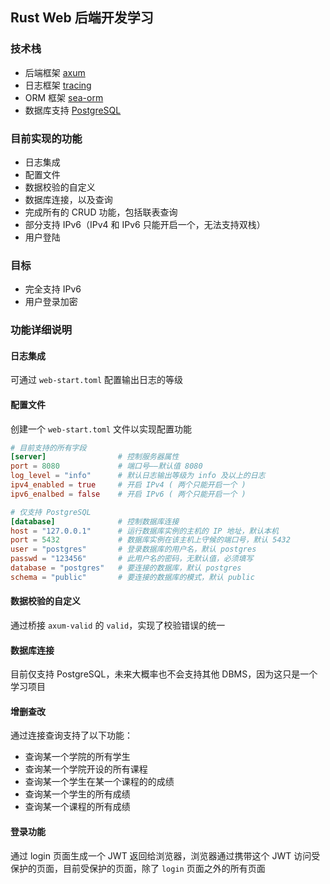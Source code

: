 ## Rust Web 后端开发学习

### 技术栈
- 后端框架 [axum](https://crates.io/crates/axum)
- 日志框架 [tracing](https://crates.io/crates/tracing)
- ORM 框架 [sea-orm](https://crates.io/crates/sea-orm)
- 数据库支持 [PostgreSQL](https://www.postgresql.org)

### 目前实现的功能
- 日志集成
- 配置文件
- 数据校验的自定义
- 数据库连接，以及查询
- 完成所有的 CRUD 功能，包括联表查询
- 部分支持 IPv6（IPv4 和 IPv6 只能开启一个，无法支持双栈）
- 用户登陆

### 目标
- 完全支持 IPv6
- 用户登录加密

### 功能详细说明
#### 日志集成
可通过 `web-start.toml` 配置输出日志的等级
#### 配置文件
创建一个 `web-start.toml` 文件以实现配置功能
```toml
# 目前支持的所有字段
[server]                # 控制服务器属性
port = 8080             # 端口号——默认值 8080
log_level = "info"      # 默认日志输出等级为 info 及以上的日志
ipv4_enabled = true     # 开启 IPv4 ( 两个只能开启一个 )
ipv6_enalbed = false    # 开启 IPv6 ( 两个只能开启一个 )

# 仅支持 PostgreSQL
[database]              # 控制数据库连接
host = "127.0.0.1"      # 运行数据库实例的主机的 IP 地址，默认本机
port = 5432             # 数据库实例在该主机上守候的端口号，默认 5432
user = "postgres"       # 登录数据库的用户名，默认 postgres
passwd = "123456"       # 此用户名的密码，无默认值，必须填写
database = "postgres"   # 要连接的数据库，默认 postgres
schema = "public"       # 要连接的数据库的模式，默认 public
```
#### 数据校验的自定义
通过桥接 `axum-valid` 的 `valid`，实现了校验错误的统一
#### 数据库连接
目前仅支持 PostgreSQL，未来大概率也不会支持其他 DBMS，因为这只是一个学习项目
#### 增删查改
通过连接查询支持了以下功能：
- 查询某一个学院的所有学生
- 查询某一个学院开设的所有课程
- 查询某一个学生在某一个课程的的成绩
- 查询某一个学生的所有成绩
- 查询某一个课程的所有成绩
#### 登录功能
通过 login 页面生成一个 JWT 返回给浏览器，浏览器通过携带这个 JWT 访问受保护的页面，目前受保护的页面，除了 `login` 页面之外的所有页面